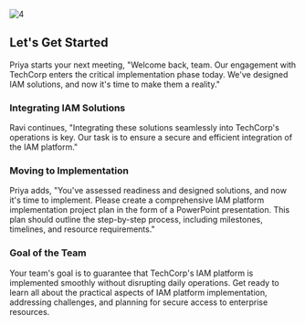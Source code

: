 ![4](https://github.com/user-attachments/assets/670e8da2-2d2f-41ce-b659-e68ec7de9fbc)

## Let's Get Started

Priya starts your next meeting, "Welcome back, team. Our engagement with TechCorp enters the critical implementation phase today. We've designed IAM solutions, and now it's time to make them a reality."

### Integrating IAM Solutions

Ravi continues, "Integrating these solutions seamlessly into TechCorp's operations is key. Our task is to ensure a secure and efficient integration of the IAM platform."

### Moving to Implementation

Priya adds, "You've assessed readiness and designed solutions, and now it's time to implement. Please create a comprehensive IAM platform implementation project plan in the form of a PowerPoint presentation. This plan should outline the step-by-step process, including milestones, timelines, and resource requirements."

### Goal of the Team

Your team's goal is to guarantee that TechCorp's IAM platform is implemented smoothly without disrupting daily operations. Get ready to learn all about the practical aspects of IAM platform implementation, addressing challenges, and planning for secure access to enterprise resources.

